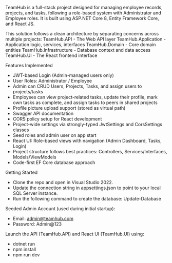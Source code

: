 TeamHub is a full-stack project designed for managing employee records, projects, and tasks, following a role-based system with Administrator and Employee roles. 
It is built using ASP.NET Core 8, Entity Framework Core, and React JS. 

This solution follows a clean architecture by separating concerns across multiple projects:
TeamHub.API - The Web API layer
TeamHub.Application - Application logic, services, interfaces
TeamHub.Domain - Core domain entities
TeamHub.Infrastructure - Database context and data access
TeamHub.UI - The React frontend interface

Features Implemented

- JWT-based Login (Admin-managed users only)
- User Roles: Administrator / Employee
- Admin can CRUD Users, Projects, Tasks, and assign users to projects/tasks
- Employees can view project-related tasks, update their profile, mark own tasks as complete, and assign tasks to peers in shared projects
- Profile picture upload support (stored as virtual path)
- Swagger API documentation
- CORS policy setup for React development
- Project-wide settings via strongly-typed JwtSettings and CorsSettings classes
- Seed roles and admin user on app start
- React UI: Role-based views with navigation (Admin Dashboard, Tasks, Login)
- Project structure follows best practices: Controllers, Services/Interfaces, Models/ViewModels
- Code-first EF Core database approach

Getting Started
- Clone the repo and open in Visual Studio 2022.
- Update the connection string in appsettings.json to point to your local SQL Server instance.
-  Run the following command to create the database: Update-Database

Seeded Admin Account (used during initial startup):
- Email: admin@teamhub.com
- Password: Admin@123

Launch the API (TeamHub.API) and React UI (TeamHub.UI) using:
- dotnet run
- npm install
- npm run dev
